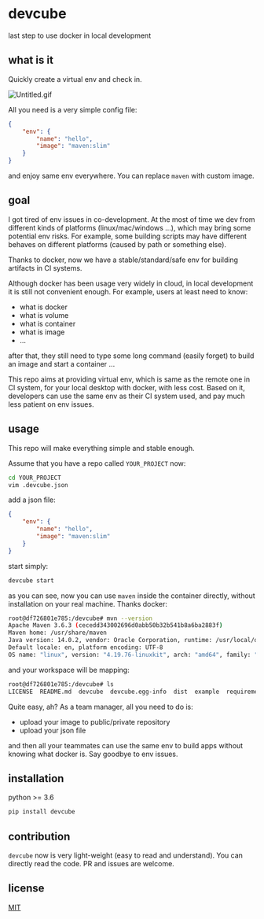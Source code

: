# devcube

last step to use docker in local development

## what is it

Quickly create a virtual env and check in.

![Untitled.gif](https://i.loli.net/2020/08/05/jsD23rcybRxgIXP.gif)

All you need is a very simple config file:

```json
{
    "env": {
        "name": "hello",
        "image": "maven:slim"
    }
}
```

and enjoy same env everywhere. You can replace `maven` with custom image.

## goal

I got tired of env issues in co-development. At the most of time we dev from different kinds of platforms (linux/mac/windows ...), which may bring some potential env risks. For example, some building scripts may have different behaves on different platforms (caused by path or something else).

Thanks to docker, now we have a stable/standard/safe env for building artifacts in CI systems.

Although docker has been usage very widely in cloud, in local development it is still not convenient enough. For example, users at least need to know:

- what is docker
- what is volume
- what is container
- what is image
- ...

after that, they still need to type some long command (easily forget) to build an image and start a container ...

This repo aims at providing virtual env, which is same as the remote one in CI system, for your local desktop with docker, with less cost. Based on it, developers can use the same env as their CI system used, and pay much less patient on env issues.

## usage

This repo will make everything simple and stable enough.

Assume that you have a repo called `YOUR_PROJECT` now:

```bash
cd YOUR_PROJECT
vim .devcube.json
```

add a json file:

```json
{
    "env": {
        "name": "hello",
        "image": "maven:slim"
    }
}
```

start simply:

```bash
devcube start
```

as you can see, now you can use `maven` inside the container directly, without installation on your real machine. Thanks docker:

```bash
root@df726801e785:/devcube# mvn --version
Apache Maven 3.6.3 (cecedd343002696d0abb50b32b541b8a6ba2883f)
Maven home: /usr/share/maven
Java version: 14.0.2, vendor: Oracle Corporation, runtime: /usr/local/openjdk-14
Default locale: en, platform encoding: UTF-8
OS name: "linux", version: "4.19.76-linuxkit", arch: "amd64", family: "unix"
```

and your workspace will be mapping:

```bash
root@df726801e785:/devcube# ls
LICENSE  README.md  devcube  devcube.egg-info  dist  example  requirements.txt  setup.py
```

Quite easy, ah? As a team manager, all you need to do is:

- upload your image to public/private repository
- upload your json file

and then all your teammates can use the same env to build apps without knowing what docker is. Say goodbye to env issues.

## installation

python >= 3.6

```bash
pip install devcube
```

## contribution

`devcube` now is very light-weight (easy to read and understand). You can directly read the code. PR and issues are welcome.

## license

[MIT](LICENSE)
